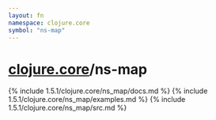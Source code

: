 ```yaml
---
layout: fn
namespace: clojure.core
symbol: "ns-map"
---
```


# [clojure.core](../)/ns-map

{% include 1.5.1/clojure.core/ns_map/docs.md %}
{% include 1.5.1/clojure.core/ns_map/examples.md %}
{% include 1.5.1/clojure.core/ns_map/src.md %}

